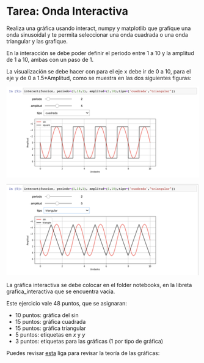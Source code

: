 # Tarea: Onda Interactiva

Realiza una gráfica usando  interact, numpy y matplotlib que grafique una onda sinusoidal y te permita seleccionar  una onda cuadrada o una onda triangular y las grafique.

En la interacción se debe poder definir el periodo entre 1 a 10 y la amplitud de 1 a 10, ambas con un paso de 1.

La visualización se debe hacer con para el eje x debe ir de 0 a 10, 
para el eje y de 0 a 1.5*Amplitud, como se muestra en las dos siguientes figuras:

![cuadrada](./img/cuadrada.png)

![triangular](./img/triangular.png)


La gráfica interactiva se debe colocar en el folder notebooks, en la libreta grafica_interactiva que se encuentra vacia.

Este ejercicio vale 48  puntos, que se asignaran:

* 10 puntos: gráfica del sin
* 15 puntos: gráfica cuadrada
* 15 puntos: gráfica triangular
*  5 puntos: etiquetas en $x$ y $y$
*  3 puntos: etiquetas para las gráficas (1 por tipo de gráfica)



Puedes revisar [esta](https://en.wikipedia.org/wiki/Square_wave#:~:text=A%20square%20wave%20is%20a,minimum%20and%20maximum%20are%20instantaneous.) liga para revisar la teoría de las gráficas: